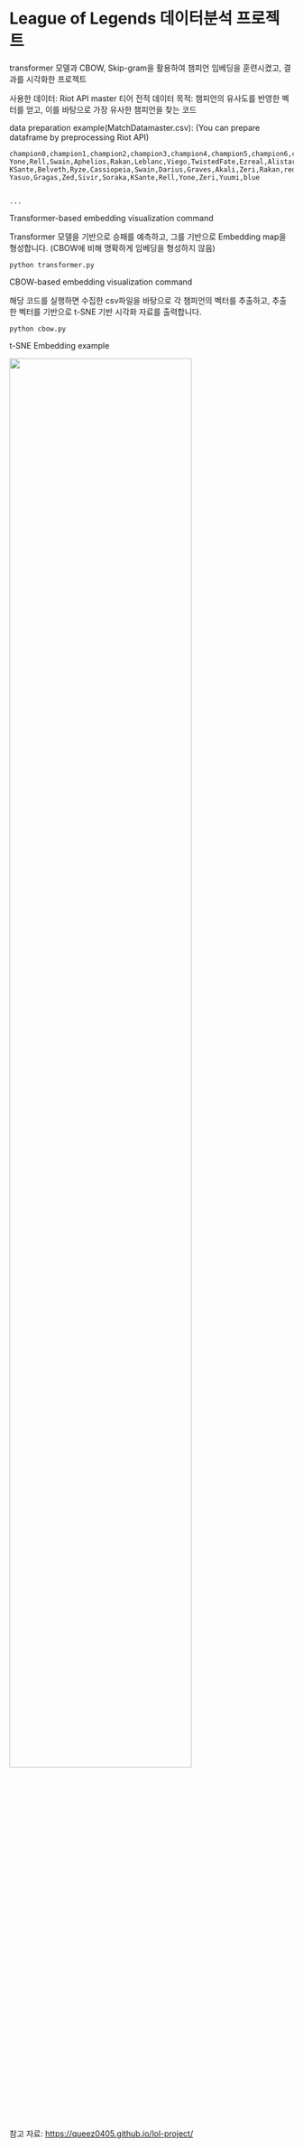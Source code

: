 # League of Legends 데이터분석 프로젝트

transformer 모델과
CBOW, Skip-gram을 활용하여 챔피언 임베딩을 훈련시켰고, 결과를 시각화한 프로젝트


사용한 데이터: Riot API master 티어 전적 데이터
목적: 챔피언의 유사도를 반영한 벡터를 얻고, 이를 바탕으로 가장 유사한 챔피언을 찾는 코드


data preparation example(MatchDatamaster.csv):
(You can prepare dataframe by preprocessing Riot API)

```
champion0,champion1,champion2,champion3,champion4,champion5,champion6,champion7,champion8,champion9,winner
Yone,Rell,Swain,Aphelios,Rakan,Leblanc,Viego,TwistedFate,Ezreal,Alistar,red
KSante,Belveth,Ryze,Cassiopeia,Swain,Darius,Graves,Akali,Zeri,Rakan,red
Yasuo,Gragas,Zed,Sivir,Soraka,KSante,Rell,Yone,Zeri,Yuumi,blue


...
```

Transformer-based embedding visualization command


Transformer 모델을 기반으로 승패를 예측하고, 그를 기반으로 Embedding map을 형성합니다. (CBOW에 비해 명확하게 임베딩을 형성하지 않음)


```
python transformer.py
```


CBOW-based embedding visualization command


해당 코드를 실행하면 수집한 csv파일을 바탕으로 각 챔피언의 벡터를 추출하고, 추출한 벡터를 기반으로 t-SNE 기반 시각화 자료를 출력합니다.


```
python cbow.py
```

t-SNE Embedding example


<img width="80%" src="https://github.com/Leehongseok-code/RiotAI/assets/52267586/c2a9cf0b-ab2f-4f72-8a33-e5c60a35e5a7"/>



참고 자료: https://queez0405.github.io/lol-project/
